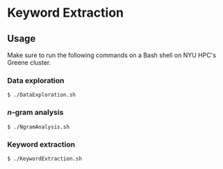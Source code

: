 # Keyword Extraction

## Usage
Make sure to run the following commands on a Bash shell on NYU HPC's Greene cluster.

### Data exploration
    $ ./DataExploration.sh

### *n*-gram analysis
    $ ./NgramAnalysis.sh

### Keyword extraction
    $ ./KeywordExtraction.sh
